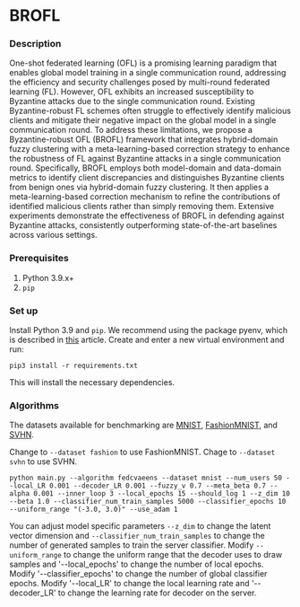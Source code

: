 # BROFL

### Description
One-shot federated learning (OFL) is a promising learning paradigm that enables global model training in a single communication round, addressing the efficiency and security challenges posed by multi-round federated learning (FL). However, OFL exhibits an increased susceptibility to Byzantine attacks due to the single communication round. Existing Byzantine-robust FL schemes often struggle to effectively identify malicious clients and mitigate their negative impact on the global model in a single communication round. To address these limitations, we propose a Byzantine-robust OFL (BROFL) framework that integrates hybrid-domain fuzzy clustering with a meta-learning-based correction strategy to enhance the robustness of FL against Byzantine attacks in a single communication round. Specifically, BROFL employs both model-domain and data-domain metrics to identify client discrepancies and distinguishes Byzantine clients from benign ones via hybrid-domain fuzzy clustering. It then applies a meta-learning-based correction mechanism to refine the contributions of identified malicious clients rather than simply removing them. Extensive experiments demonstrate the effectiveness of BROFL in defending against Byzantine attacks, consistently outperforming state-of-the-art baselines across various settings.
### Prerequisites
1. Python 3.9.x+
2. `pip`

### Set up
Install Python 3.9 and `pip`. We recommend using the package pyenv, which is described in [this](https://realpython.com/intro-to-pyenv/) article.
Create and enter a new virtual environment and run:
```
pip3 install -r requirements.txt
```
This will install the necessary dependencies.

### Algorithms

The datasets available for benchmarking are [MNIST](http://yann.lecun.com/exdb/mnist/), [FashionMNIST](https://github.com/zalandoresearch/fashion-mnist), and [SVHN](http://ufldl.stanford.edu/housenumbers/).

Change to `--dataset fashion` to use FashionMNIST. 
Chage to `--dataset svhn` to use SVHN.

```
python main.py --algorithm fedcvaeens --dataset mnist --num_users 50 --local_LR 0.001 --decoder_LR 0.001 --fuzzy_v 0.7 --meta_beta 0.7 --alpha 0.001 --inner_loop 3 --local_epochs 15 --should_log 1 --z_dim 10 --beta 1.0 --classifier_num_train_samples 5000 --classifier_epochs 10 --uniform_range "(-3.0, 3.0)" --use_adam 1       
```
You can adjust model specific parameters `--z_dim` to change the latent vector dimension and `--classifier_num_train_samples` to change the number of generated samples to train the server classifier. Modify `--uniform_range` to change the uniform range that the decoder uses to draw samples and '--local_epochs' to change the number of local epochs. Modify '--classifier_epochs' to change the number of global classifier epochs. Modify '--local_LR' to change the local learning rate and '--decoder_LR' to change the learning rate for decoder on the server.

